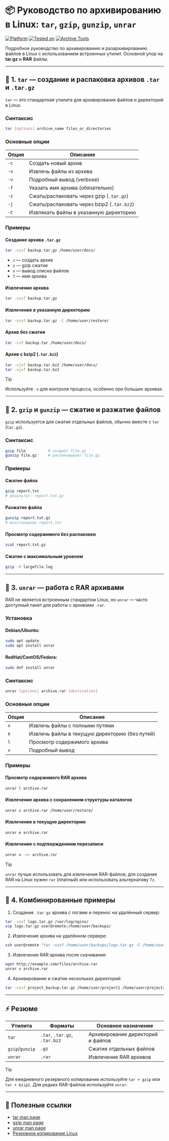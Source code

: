# 📦 Руководство по архивированию в Linux: `tar`, `gzip`, `gunzip`, `unrar`

[![Platform](https://img.shields.io/badge/platform-Linux-lightgrey?style=flat-square&logo=linux)]()
[![Tested on](https://img.shields.io/badge/tested%20on-Ubuntu%2024.04%20|%20Debian%2012-orange?style=flat-square)]()
[![Archive Tools](https://img.shields.io/badge/tools-tar%20|%20gzip%20|%20unrar-blue?style=flat-square)]()

Подробное руководство по архивированию и разархивированию файлов в Linux с использованием встроенных утилит. Основной упор на **tar.gz** и **RAR** файлы.  

---

## 🔹 1. `tar` — создание и распаковка архивов `.tar` и `.tar.gz`

`tar` — это стандартная утилита для архивирования файлов и директорий в Linux.  

### Синтаксис
```bash
tar [options] archive_name files_or_directories
````

### Основные опции

| Опция | Описание                                   |
| ----- | ------------------------------------------ |
| `-c`  | Создать новый архив                        |
| `-x`  | Извлечь файлы из архива                    |
| `-v`  | Подробный вывод (verbose)                  |
| `-f`  | Указать имя архива (обязательно)           |
| `-z`  | Сжать/распаковать через gzip (`.tar.gz`)   |
| `-j`  | Сжать/распаковать через bzip2 (`.tar.bz2`) |
| `-C`  | Извлекать файлы в указанную директорию     |

### Примеры

#### Создание архива `.tar.gz`

```bash
tar -czvf backup.tar.gz /home/user/docs/
```

* `c` — создать архив
* `z` — gzip сжатие
* `v` — вывод списка файлов
* `f` — имя архива

#### Извлечение архива

```bash
tar -xzvf backup.tar.gz
```

#### Извлечение в указанную директорию

```bash
tar -xzvf backup.tar.gz -C /home/user/restore/
```

#### Архив без сжатия

```bash
tar -cvf backup.tar /home/user/docs/
```

#### Архив с bzip2 (`.tar.bz2`)

```bash
tar -cjvf backup.tar.bz2 /home/user/docs/
tar -xjvf backup.tar.bz2
```

> [!TIP]
> Используйте `-v` для контроля процесса, особенно при больших архивах.

---

## 🔹 2. `gzip` и `gunzip` — сжатие и разжатие файлов

`gzip` используется для сжатия отдельных файлов, обычно вместе с `tar` (`tar.gz`).

### Синтаксис

```bash
gzip file          # создаёт file.gz
gunzip file.gz     # распаковывает file.gz
```

### Примеры

#### Сжатие файла

```bash
gzip report.txt
# результат: report.txt.gz
```

#### Разжатие файла

```bash
gunzip report.txt.gz
# восстановлен report.txt
```

#### Просмотр содержимого без распаковки

```bash
zcat report.txt.gz
```

#### Сжатие с максимальным уровнем

```bash
gzip -9 largefile.log
```

---

## 🔹 3. `unrar` — работа с RAR архивами

RAR не является встроенным стандартом Linux, но `unrar` — часто доступный пакет для работы с архивами `.rar`.

### Установка

#### Debian/Ubuntu:

```bash
sudo apt update
sudo apt install unrar
```

#### RedHat/CentOS/Fedora:

```bash
sudo dnf install unrar
```

### Синтаксис

```bash
unrar [options] archive.rar [destination]
```

### Основные опции

| Опция | Описание                                       |
| ----- | ---------------------------------------------- |
| `x`   | Извлечь файлы с полными путями                 |
| `e`   | Извлечь файлы в текущую директорию (без путей) |
| `l`   | Просмотр содержимого архива                    |
| `v`   | Подробный вывод                                |

### Примеры

#### Просмотр содержимого RAR архива

```bash
unrar l archive.rar
```

#### Извлечение архива с сохранением структуры каталогов

```bash
unrar x archive.rar /home/user/restore/
```

#### Извлечение в текущую директорию

```bash
unrar e archive.rar
```

#### Извлечение с подтверждением перезаписи

```bash
unrar x -o+ archive.rar
```

> [!TIP]
> `unrar` лучше использовать для извлечения RAR-файлов; для создания RAR на Linux нужен `rar` (платный) или использовать альтернативу `7z`.

---

## 🔹 4. Комбинированные примеры

1. Создание `.tar.gz` архива с логами и перенос на удалённый сервер:

```bash
tar -czvf logs.tar.gz /var/log/nginx/
scp logs.tar.gz user@remote:/home/user/backups/
```

2. Извлечение архива на удалённом сервере:

```bash
ssh user@remote "tar -xzvf /home/user/backups/logs.tar.gz -C /home/user/restored_logs/"
```

3. Извлечение RAR архива после скачивания:

```bash
wget http://example.com/files/archive.rar
unrar x archive.rar
```

4. Архивирование и сжатие нескольких директорий:

```bash
tar -czvf project_backup.tar.gz /home/user/project1 /home/user/project2
```

---

## ⚡ Резюме

| Утилита         | Форматы                       | Основное назначение               |
| --------------- | ----------------------------- | --------------------------------- |
| `tar`           | `.tar`, `.tar.gz`, `.tar.bz2` | Архивирование директорий и файлов |
| `gzip`/`gunzip` | `.gz`                         | Сжатие отдельных файлов           |
| `unrar`         | `.rar`                        | Извлечение RAR архивов            |

> [!TIP]
> Для ежедневного резервного копирования используйте `tar + gzip` или `tar + bzip2`.
> Для редких RAR-файлов используйте `unrar`.

---

## 🔗 Полезные ссылки

* [tar man page](https://linux.die.net/man/1/tar)
* [gzip man page](https://linux.die.net/man/1/gzip)
* [unrar man page](https://linux.die.net/man/1/unrar)
* [Резервное копирование Linux](https://wiki.archlinux.org/title/Backup)
